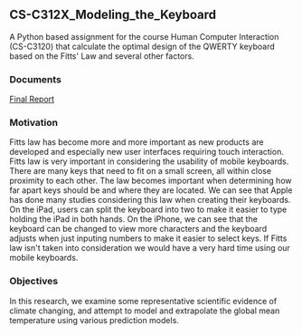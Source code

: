 ## CS-C312X_Modeling_the_Keyboard
A Python based assignment for the course Human Computer Interaction (CS-C3120) that calculate the optimal design of the QWERTY keyboard based on the Fitts' Law and several other factors. 

### Documents
[Final Report](Final_Report_Modeling_the_Keyboard.pdf)

### Motivation
Fitts law has become more and more important as new products are developed and especially new user interfaces requiring touch interaction. Fitts law is very important in considering the usability of mobile keyboards. There are many keys that need to fit on a small screen, all within close proximity to each other. The law becomes important when determining how far apart keys should be and where they are located. We can see that Apple has done many studies considering this law when creating their keyboards. On the iPad, users can split the keyboard into two to make it easier to type holding the iPad in both hands. On the iPhone, we can see that the keyboard can be changed to view more characters and the keyboard adjusts when just inputing numbers to make it easier to select keys. If Fitts law isn't taken into consideration we would have a very hard time using our mobile keyboards.

### Objectives
In this research, we examine some representative scientific evidence of climate changing, and attempt to model and extrapolate the global mean temperature using various prediction models.
